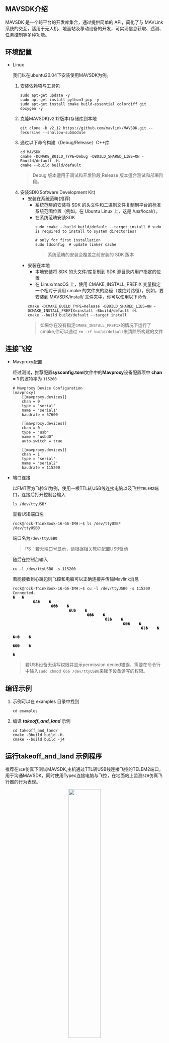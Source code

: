 ## MAVSDK介绍
MAVSDK 是一个跨平台的开发库集合，通过提供简单的 API，简化了与 MAVLink 系统的交互，适用于无人机、地面站及移动设备的开发，可实现信息获取、遥测、任务控制等多种功能。
## 环境配置
- Linux

    我们以在ubuntu20.04下安装使用MAVSDK为例。
    1. 安装依赖项与工具包
        ```
        sudo apt-get update -y
        sudo apt-get install python3-pip -y
        sudo apt-get install cmake build-essential colordiff git doxygen -y
        ```
    2. 克隆MAVSDK(v2.12版本)存储库到本地
        ```
        git clone -b v2.12 https://github.com/mavlink/MAVSDK.git --recursive --shallow-submodule
        ```
    5. 通过以下命令构建（Debug/Release）C++库
        ```
        cd MAVSDK
        cmake -DCMAKE_BUILD_TYPE=Debug -DBUILD_SHARED_LIBS=ON -Bbuild/default -H.
        cmake --build build/default
        ```
        > Debug 版本适用于调试和开发阶段,Release 版本适合测试和部署阶段。
    6. 安装SDK(Software Development Kit)
        - 安装在系统范畴(推荐)
            - 系统范畴的安装将 SDK 的头文件和二进制文件复制到平台的标准系统范围位置（例如，在 Ubuntu Linux 上，这是 /usr/local/）。
            - 在系统范畴安装SDK
                ```
                sudo cmake --build build/default --target install # sudo is required to install to system directories!

                # only for first installation 
                sudo ldconfig  # update linker cache
                ```
                > 系统范畴的安装会覆盖之前安装的 SDK 版本
        - 安装在本地
            - 本地安装将 SDK 的头文件/库复制到 SDK 源目录内用户指定的位置
            - 在 Linux/macOS 上，使用 CMAKE_INSTALL_PREFIX 变量指定一个相对于调用 cmake 的文件夹的路径（或绝对路径）。例如，要安装到 MAVSDK/install/ 文件夹中，你可以使用以下命令
            ```
            cmake -DCMAKE_BUILD_TYPE=Release -DBUILD_SHARED_LIBS=ON -DCMAKE_INSTALL_PREFIX=install -Bbuild/default -H.
            cmake --build build/default --target install
            ```
            > 如果你在没有指定```CMAKE_INSTALL_PREFIX```的情况下运行了cmake,你可以通过 ```rm -rf build/default```来清除所构建的文件

## 连接飞控
- Mavproxy配置

    经过测试，推荐配置**sysconfig.toml**文件中的**Mavproxy**设备配置项中 **chan = 1** 的波特率为 ```115200```
    ```
    # Mavproxy Device Configuration
    [mavproxy]
        [[mavproxy.devices]]
        chan = 0
        type = "serial"
        name = "serial1"
        baudrate = 57600

        [[mavproxy.devices]]
        chan = 0
        type = "usb"
        name = "usbd0"
        auto-switch = true

        [[mavproxy.devices]]
        chan = 1
        type = "serial"
        name = "serial2"
        baudrate = 115200
    ```
- 端口连接

    以FMT官方飞控S1为例，使用一根TTL转USB线连接电脑以及飞控```TELEM2```端口，连接后打开控制台输入
    ```
    ls /dev/ttyUSB*
    ```
    查看USB端口名
    ```
    rock@rock-ThinkBook-16-G6-IMH:~$ ls /dev/ttyUSB*
    /dev/ttyUSB0
    ```
    端口名为```/dev/ttyUSB0```
    > PS：若无端口号显示，请根据相关教程配置USB驱动
    
    随后在控制台输入

    ```
    cu -l /dev/ttyUSB0 -s 115200
    ```
    若能接收到心跳包则飞控和电脑可以正确连接并传输Mavlink消息
    ```
    rock@rock-ThinkBook-16-G6-IMH:~$ cu -l /dev/ttyUSB0 -s 115200
    Connected.
    �	�
             �A�	�
                     ���	�
                             �U�	�
                                     ���	�
                                             �i�	�
                                                     ���	�
                                                             �}�	�
                                                                     �>�	�
                                                                             ���	�
                                                                                   �
    ```
    > 若USB设备无读写权限并显示permission denied错误，需要在命令行中输入``` sudo chmod 666 /dev/ttyUSB0 ```来赋予设备读写的权限。

## 编译示例

1. 示例可以在 examples 目录中找到
    ```
    cd examples
    ```
2. 编译 ***takeoff_and_land*** 示例
    ```
    cd takeoff_and_land/
    cmake -Bbuild build -H.
    cmake --build build -j4
    ```

## 运行takeoff_and_land 示例程序

推荐在```SIH```仿真下测试MAVSDK,主机通过TTL转USB线连接飞控的TELEM2端口，用于沟通MAVSDK，同时使用Typec连接电脑与飞控，在地面站上监测```SIH```仿真飞行器的行为表现。
<p align="center">
 <img src="figures/mavsdk_connection.png" width="45%">
</p>
运行示例程序

```
cd examples/takeoff_and_land/
build/takeoff_and_land serial:///dev/ttyUSB0:115200
```

> 如果显示连接超时再次执行命令即可

接下来以```takeoff_and_land```示例程序为例，来分析一个完整的MAVSDK-C++程序由是如何建立以及运行的，以此来建立对MAVSDK的初步概念。


这部分代码主要包含了头文件的引入和一些命名空间的使用。

```
    #include <chrono>  // 引入用于处理时间和时间间隔的标准库，主要用于延迟（如 sleep_for）和时间计算
    #include <cstdint> // 引入用于定义固定大小的整数类型的标准库，例如 int32_t, uint8_t 等
    #include <mavsdk/mavsdk.h> // 引入 MAVSDK 主库，用于与无人机通信和控制
    #include <mavsdk/plugins/action/action.h> // 引入 MAVSDK 的 Action 插件库，用于执行无人机的动作（如起飞、着陆、悬停等）
    #include <mavsdk/plugins/telemetry/telemetry.h> // 引入 MAVSDK 的 Telemetry 插件库，用于获取无人机的遥测数据（如位置、姿态、速度等）
    #include <iostream>  // 引入标准输入输出库，用于在终端输出调试信息
    #include <future>    // 引入用于处理异步操作的库，该示例程序中暂未使用，通常用于多线程编程中
    #include <memory>    // 引入智能指针库，提供内存管理支持
    #include <thread>    // 引入线程库，用于执行多线程操作

    using namespace mavsdk;  // 使用 mavsdk 命名空间，简化后续代码中对 mavsdk 库中类和函数的调用
    using std::chrono::seconds;  // 使用 std::chrono::seconds，表示秒的时间单位，简化时间延迟代码中的使用
    using std::this_thread::sleep_for; // 使用 sleep_for 函数，它可以使当前线程休眠指定的时间
```
这一段代码定义了一个 usage 函数，用于输出程序的使用说明。当用户在命令行中运行程序时，如果没有正确输入参数或需要查看如何使用该程序时，程序会调用这个函数来显示帮助信息。
```
    void usage(const std::string& bin_name)
    {
        std::cerr << "Usage : " << bin_name << " <connection_url>\n"
                  << "Connection URL format should be :\n"
                  << " For TCP : tcp://[server_host][:server_port]\n"
                  << " For UDP : udp://[bind_host][:bind_port]\n"
                  << " For Serial : serial:///path/to/serial/dev[:baudrate]\n"
                  << "For example, to connect to the simulator use URL: udpin://0.0.0.0:14540\n";
    }
```

以下是main函数中的内容

首先检查命令行参数是否正确，若不正确，则会打印usage函数信息。
```
    if (argc != 2) {
        usage(argv[0]);
        return 1;
    }
```
连接飞控
```
    Mavsdk mavsdk{Mavsdk::Configuration{ComponentType::CompanionComputer}};  //设置MAVLink message sender的身份，在这里我们希望电脑作为机载电脑运行MAVSDK沟通飞控
    ConnectionResult connection_result = mavsdk.add_any_connection(argv[1]); //根据设定的connection路径添加连接关系

    if (connection_result != ConnectionResult::Success) { //检查是否成功建立连接关系
        std::cerr << "Connection failed: " << connection_result << '\n';
        return 1;
    }

    auto system = mavsdk.first_autopilot(3.0); //在已有连接关系中寻找并添加第一个找到的autopilot
    if (!system) {
        std::cerr << "Timed out waiting for system\n";
        return 1;
    }
```
初始化插件(plugins),这里初始化了telemetry以及action插件
```
    auto telemetry = Telemetry{system.value()};
    auto action = Action{system.value()};
```
以1Hz的频率监听无人机高度信息
```
    const auto set_rate_result = telemetry.set_rate_position(1.0);
    if (set_rate_result != Telemetry::Result::Success) {
        std::cerr << "Setting rate failed: " << set_rate_result << '\n';
        return 1;
    }
```
当监听的高度信息更新时，打印高度信息
```
    telemetry.subscribe_position([](Telemetry::Position position) {
        std::cout << "Altitude: " << position.relative_altitude_m << " m\n";
    });
```
> 获取任何telemetry信息前，都需要以一定的频率监听该telemetry信息

检查无人机传感器数据是否符合解锁要求
```
    while (telemetry.health_all_ok() != true) {
        std::cout << "Vehicle is getting ready to arm\n";
        sleep_for(seconds(1));
    }
```
发布解锁指令，并根据返回的结果判断无人机是否正常解锁
```
    std::cout << "Arming...\n";
    const Action::Result arm_result = action.arm();

    if (arm_result != Action::Result::Success) {
        std::cerr << "Arming failed: " << arm_result << '\n';
        return 1;
    }
```

发布起飞指令，并根据返回结果判断无人机是否响应指令起飞
```
    std::cout << "Taking off...\n";
    const Action::Result takeoff_result = action.takeoff();
    if (takeoff_result != Action::Result::Success) {
        std::cerr << "Takeoff failed: " << takeoff_result << '\n';
        return 1;
    }
```
等待十秒然后发出降落指令，并监听无人机是否正确响应降落指令。在这期间若无人机完成起飞，则会进入Hold模式，若等待时间过短，无人机未完成起飞也会响应并执行降落指令
```
    sleep_for(seconds(10));

    std::cout << "Landing...\n";
    const Action::Result land_result = action.land();
    if (land_result != Action::Result::Success) {
        std::cerr << "Land failed: " << land_result << '\n';
        return 1;
    }
```

检查无人机是否还在空中
```
   while (telemetry.in_air()) {
        std::cout << "Vehicle is landing...\n";
        sleep_for(seconds(1));
    }
    std::cout << "Landed!\n";
```

落地后无人机自动上锁，示例程序中等待一会儿，随后结束示例程序
```
    sleep_for(seconds(3));
    std::cout << "Finished...\n";

    return 0;
```